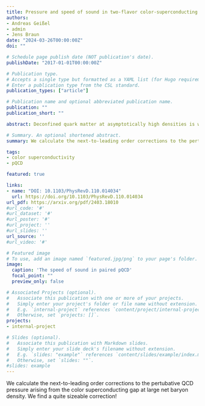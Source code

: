 ```yaml
---
title: Pressure and speed of sound in two-flavor color-superconducting quark matter at next-to-leading order
authors:
- Andreas Geißel
- admin
- Jens Braun
date: "2024-03-26T00:00:00Z"
doi: ""

# Schedule page publish date (NOT publication's date).
publishDate: "2017-01-01T00:00:00Z"

# Publication type.
# Accepts a single type but formatted as a YAML list (for Hugo requirements).
# Enter a publication type from the CSL standard.
publication_types: ["article"]

# Publication name and optional abbreviated publication name.
publication: ""
publication_short: ""

abstract: Deconfined quark matter at asymptotically high densities is weakly coupled, due to the asymptotic freedom of quantum chromodynamics. In this weak-coupling regime, bulk thermodynamic properties of quark matter, assuming a trivial ground state, are currently known to partial next-to-next-to-next-to-leading order. However, the ground state at high densities is expected to be a color superconductor, in which the excitation spectrum of (at least some) quarks exhibit a gap with a nonperturbative dependence on the strong coupling. In this work, we calculate the thermodynamic properties of color-superconducting quark matter at high densities and zero temperature at next-to-leading order (NLO) in the coupling in the presence of a finite gap. We work in the limit of two massless quark flavors, which corresponds to deconfined symmetric nuclear matter, and further assume that the gap is small compared to the quark chemical potential. In these limits, we find that the NLO corrections to the pressure and speed of sound are comparable in size to the leading-order effects of the gap, and further increase both quantities above their values for nonsuperconducting quark matter. We also provide a parametrization of the NLO speed of sound to guide phenomenology in the high-density region, and we furthermore comment on whether our findings should be expected to extend to the case of three-flavor quark matter of relevance to neutron stars.

# Summary. An optional shortened abstract.
summary: We calculate the next-to-leading order corrections to the pertubative QCD pressure arising from the color superconducting gap at large net baryon density. We find a quite sizeable correction!

tags:
- color superconductivity
- pQCD

featured: true

links:
- name: "DOI: 10.1103/PhysRevD.110.014034"
  url: https://doi.org/10.1103/PhysRevD.110.014034
url_pdf: https://arxiv.org/pdf/2403.18010
#url_code: '#'
#url_dataset: '#'
#url_poster: '#'
#url_project: ''
#url_slides: ''
url_source: ''
#url_video: '#'

# Featured image
# To use, add an image named `featured.jpg/png` to your page's folder. 
image:
  caption: 'The speed of sound in paired pQCD'
  focal_point: ""
  preview_only: false

# Associated Projects (optional).
#   Associate this publication with one or more of your projects.
#   Simply enter your project's folder or file name without extension.
#   E.g. `internal-project` references `content/project/internal-project/index.md`.
#   Otherwise, set `projects: []`.
projects:
- internal-project

# Slides (optional).
#   Associate this publication with Markdown slides.
#   Simply enter your slide deck's filename without extension.
#   E.g. `slides: "example"` references `content/slides/example/index.md`.
#   Otherwise, set `slides: ""`.
#slides: example
---
```


We calculate the next-to-leading order corrections to the pertubative QCD pressure arising from the color superconducting gap at large net baryon density. We find a quite sizeable correction!


